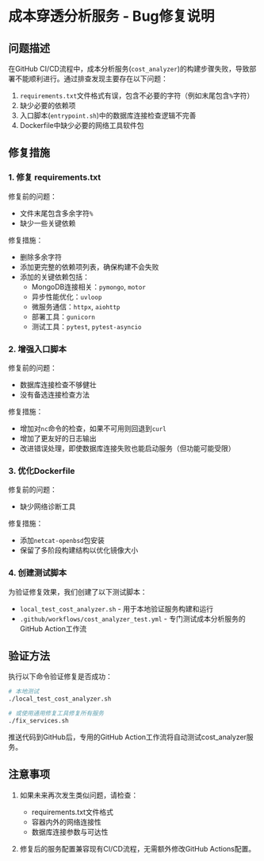 # 成本穿透分析服务 - Bug修复说明

## 问题描述

在GitHub CI/CD流程中，成本分析服务(`cost_analyzer`)的构建步骤失败，导致部署不能顺利进行。通过排查发现主要存在以下问题：

1. `requirements.txt`文件格式有误，包含不必要的字符（例如末尾包含`%`字符）
2. 缺少必要的依赖项
3. 入口脚本(`entrypoint.sh`)中的数据库连接检查逻辑不完善
4. Dockerfile中缺少必要的网络工具软件包

## 修复措施

### 1. 修复 requirements.txt

修复前的问题：
- 文件末尾包含多余字符`%`
- 缺少一些关键依赖

修复措施：
- 删除多余字符
- 添加更完整的依赖项列表，确保构建不会失败
- 添加的关键依赖包括：
  - MongoDB连接相关：`pymongo`, `motor`
  - 异步性能优化：`uvloop`
  - 微服务通信：`httpx`, `aiohttp`
  - 部署工具：`gunicorn`
  - 测试工具：`pytest`, `pytest-asyncio`

### 2. 增强入口脚本

修复前的问题：
- 数据库连接检查不够健壮
- 没有备选连接检查方法

修复措施：
- 增加对`nc`命令的检查，如果不可用则回退到`curl`
- 增加了更友好的日志输出
- 改进错误处理，即使数据库连接失败也能启动服务（但功能可能受限）

### 3. 优化Dockerfile

修复前的问题：
- 缺少网络诊断工具

修复措施：
- 添加`netcat-openbsd`包安装
- 保留了多阶段构建结构以优化镜像大小

### 4. 创建测试脚本

为验证修复效果，我们创建了以下测试脚本：

- `local_test_cost_analyzer.sh` - 用于本地验证服务构建和运行
- `.github/workflows/cost_analyzer_test.yml` - 专门测试成本分析服务的GitHub Action工作流

## 验证方法

执行以下命令验证修复是否成功：

```bash
# 本地测试
./local_test_cost_analyzer.sh

# 或使用通用修复工具修复所有服务
./fix_services.sh
```

推送代码到GitHub后，专用的GitHub Action工作流将自动测试cost_analyzer服务。

## 注意事项

1. 如果未来再次发生类似问题，请检查：
   - requirements.txt文件格式
   - 容器内外的网络连接性
   - 数据库连接参数与可达性

2. 修复后的服务配置兼容现有CI/CD流程，无需额外修改GitHub Actions配置。